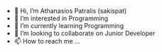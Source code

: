- 👋 Hi, I’m Athanasios Patralis (sakispat)
- 👀 I’m interested in Programming
- 🌱 I’m currently learning Programming
- 💞️ I’m looking to collaborate on Junior Developer
- 📫 How to reach me ...
